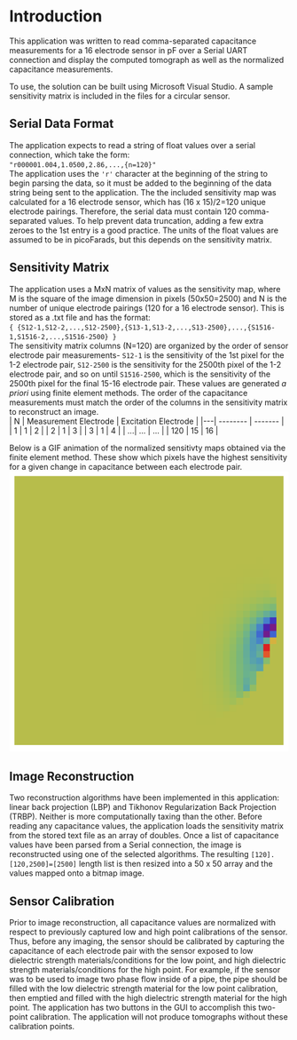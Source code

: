 # Introduction 
This application was written to read comma-separated capacitance measurements for a 16 electrode sensor in pF over a Serial UART connection and display the computed tomograph as well as the normalized capacitance measurements.  
  
To use, the solution can be built using Microsoft Visual Studio. A sample sensitivity matrix is included in the files for a circular sensor. 
## Serial Data Format
The application expects to read a string of float values over a serial connection, which take the form:  
``
"r000001.004,1.0500,2.86,...,{n=120}"
``  
The application uses the `` 'r' `` character at the beginning of the string to begin parsing the data, so it must be added to the beginning of the data string being sent to the application. The the included sensitivity map was calculated for a 16 electrode sensor, which has (16 x 15)/2=120 unique electrode pairings. Therefore, the serial data must contain 120 comma-separated values. To help prevent data truncation, adding a few extra zeroes to the 1st entry is a good practice. The units of the float values are assumed to be in picoFarads, but this depends on the sensitivity matrix.
## Sensitivity Matrix
The application uses a MxN matrix of values as the sensitivity map, where M is the square of the image dimension in pixels (50x50=2500) and N is the number of unique electrode pairings (120 for a 16 electrode sensor). This is stored as a .txt file and has the format:  
``
{
  {S12-1,S12-2,...,S12-2500},{S13-1,S13-2,...,S13-2500},...,{S1516-1,S1516-2,...,S1516-2500}
}
``  
The sensitivity matrix columns (N=120) are organized by the order of sensor electrode pair measurements- ``S12-1`` is the sensitivity of the 1st pixel for the 1-2 electrode pair, ``S12-2500`` is the sensitivity for the 2500th pixel of the 1-2 electrode pair, and so on until ``S1516-2500``, which is the sensitivity of the 2500th pixel for the final 15-16 electrode pair. These values are generated *a priori* using finite element methods. The order of the capacitance measurements must match the order of the columns in the sensitivity matrix to reconstruct an image.  
| N | Measurement Electrode    | Excitation Electrode | 
|---| -------- | ------- |
| 1 | 1  | 2    |
| 2 | 1 | 3     |
| 3 | 1    | 4    |
| ...| ... | ... |
| 120 | 15 | 16 |  

Below is a GIF animation of the normalized sensitivty maps obtained via the finite element method. These show which pixels have the highest sensitivity for a given change in capacitance between each electrode pair.
![](https://github.com/dallonjp/ECT_App/blob/master/sensitivity-ezgif.com-speed.gif)
## Image Reconstruction
Two reconstruction algorithms have been implemented in this application: linear back projection (LBP) and Tikhonov Regularization Back Projection (TRBP). Neither is more computationally taxing than the other. Before reading any capacitance values, the application loads the sensitivity matrix from the stored text file as an array of doubles. Once a list of capacitance values have been parsed from a Serial connection, the image is reconstructed using one of the selected algorithms. The resulting ``[120].[120,2500]=[2500]`` length list is then resized into a 50 x 50 array and the values mapped onto a bitmap image.  
## Sensor Calibration
Prior to image reconstruction, all capacitance values are normalized with respect to previously captured low and high point calibrations of the sensor. Thus, before any imaging, the sensor should be calibrated by capturing the capacitance of each electrode pair with the sensor exposed to low dielectric strength materials/conditions for the low point, and high dielectric strength materials/conditions for the high point. For example, if the sensor was to be used to image two phase flow inside of a pipe, the pipe should be filled with the low dielectric strength material for the low point calibration, then emptied and filled with the high dielectric strength material for the high point. The application has two buttons in the GUI to accomplish this two-point calibration. The application will not produce tomographs without these calibration points.

 
